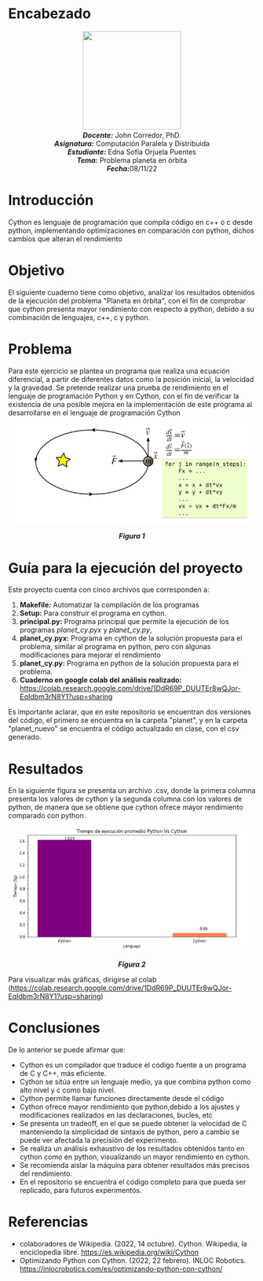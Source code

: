 # Encabezado
<p align="center"><img src="https://res-5.cloudinary.com/crunchbase-production/image/upload/c_lpad,h_256,w_256,f_auto,q_auto:eco/v1455514364/pim02bzqvgz0hibsra41.png"width="200" height="200">
</img><br>
<i><b>Docente:</b></i> John Corredor, PhD.
<br>
<i><b>Asignatura:</b></i> Computación Paralela y Distribuida
<br>
<i><b>Estudiante:</b></i> Edna Sofía Orjuela Puentes
<br>
<i><b>Tema:</b></i> Problema planeta en órbita
<br>
<i><b>Fecha:</b></i>08/11/22
<br>
</p>

# Introducción

Cython es lenguaje de programación que compila código en c++ o c desde python, implementando optimizaciones en comparación con python, dichos cambios que alteran el rendimiento 
# Objetivo
El siguiente cuaderno tiene como objetivo, analizar los resultados obtenidos de la ejecución del problema "Planeta en órbita", con el fin de comprobar que cython presenta mayor rendimiento con respecto a python, debido a su combinación de lenguajes, c++, c y python.

# Problema 

Para este ejercicio se plantea un programa que realiza una ecuación diferencial, a partir de diferentes datos como la posición inicial, la velocidad y la gravedad. Se pretende realizar una prueba de rendimiento en el lenguaje de programación Python y en Cython, con el fin de verificar la existencia de una posible mejora en la implementación de este programa al desarrollarse en el lenguaje de programación Cython
<p align="center"> <img src="https://github.com/edso2103/Problema-Planeta-en-Orbita/blob/main/img/ejercicio.png" width="500"/> </p> 

<p align="center"><i><b>Figura 1</i></b></p>


# Guía para la ejecución del proyecto

Este proyecto cuenta con cinco archivos que corresponden a:<br> 
1. **Makefile:** Automatizar la compilación de los programas <br>
2. **Setup:** Para construir el programa en cython.<br>
3. **principal.py:** Programa principal que permite la ejecución de los programas *planet_cy.pyx* y *planet_cy.py*,
4. **planet_cy.pyx:** Programa en cython de la solución propuesta para el problema, similar al programa en python, pero con algunas modificaciones para mejorar el rendimiento
5. **planet_cy.py:** Programa en python de la solución propuesta para el problema.
6. **Cuaderno en google colab del análisis realizado:** https://colab.research.google.com/drive/1DdR69P_DUUTEr8wQJor-EqIdbm3rN8Y1?usp=sharing

Es importante aclarar, que en este repositorio se encuentran dos versiones del código, el primero se encuentra en la carpeta "planet", y en la carpeta "planet_nuevo" se encuentra el código actualizado en clase, con el csv generado.

# Resultados
En la siguiente figura se presenta un archivo .csv, donde la primera columna presenta los valores de cython y la segunda columna con los valores de python, de manera que se obtiene que cython ofrece mayor rendimiento comparado con python.

<p align="center"> <img src="https://github.com/edso2103/Problema-Planeta-en-Orbita/blob/main/img/grafica1.png" width="500"/> </p> 

<p align="center"><i><b>Figura 2</i></b></p>

Para visualizar más gráficas, dirigirse al colab (https://colab.research.google.com/drive/1DdR69P_DUUTEr8wQJor-EqIdbm3rN8Y1?usp=sharing)




# Conclusiones

De lo anterior se puede afirmar que:
* Cython es un compilador que traduce el código fuente a un programa de C y C++, más eficiente.
* Cython se sitúa entre un lenguaje medio, ya que combina python como alto nivel y c como bajo nivel.
* Cython permite llamar funciones directamente desde el código
* Cython ofrece mayor rendimiento que python,debido a los ajustes y modificaciones realizados en las declaraciones, bucles, etc
* Se presenta un tradeoff, en el que se puede obtener la velocidad de C manteniendo la simplicidad de sintaxis de python, pero a cambio se puede ver afectada la precisión del experimento.
* Se realiza un análisis exhaustivo de los resultados obtenidos tanto en cython como en python, visualizando un mayor rendimiento en cython.
* Se recomienda aislar la máquina para obtener resultados más precisos del rendimiento.
* En el repositorio se encuentra el código completo para que pueda ser replicado, para futuros experimentos.




# Referencias
* colaboradores de Wikipedia. (2022, 14 octubre). Cython. Wikipedia, la enciclopedia libre. https://es.wikipedia.org/wiki/Cython 
* Optimizando Python con Cython. (2022, 22 febrero). INLOC Robotics. https://inlocrobotics.com/es/optimizando-python-con-cython/
